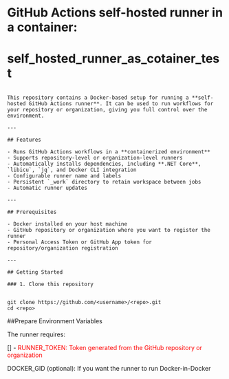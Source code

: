 # GitHub Actions self-hosted runner in a container:

# self_hosted_runner_as_cotainer_test

```# Self-Hosted GitHub Actions Runner (Docker)

This repository contains a Docker-based setup for running a **self-hosted GitHub Actions runner**. It can be used to run workflows for your repository or organization, giving you full control over the environment.

---

## Features

- Runs GitHub Actions workflows in a **containerized environment**
- Supports repository-level or organization-level runners
- Automatically installs dependencies, including **.NET Core**, `libicu`, `jq`, and Docker CLI integration
- Configurable runner name and labels
- Persistent `_work` directory to retain workspace between jobs
- Automatic runner updates

---

## Prerequisites

- Docker installed on your host machine
- GitHub repository or organization where you want to register the runner
- Personal Access Token or GitHub App token for repository/organization registration

---

## Getting Started

### 1. Clone this repository


git clone https://github.com/<username>/<repo>.git
cd <repo> 

```


##Prepare Environment Variables

The runner requires:

[] - <span style="color:red"> RUNNER_TOKEN: Token generated from the GitHub repository or organization </span>

DOCKER_GID (optional): If you want the runner to run Docker-in-Docker





